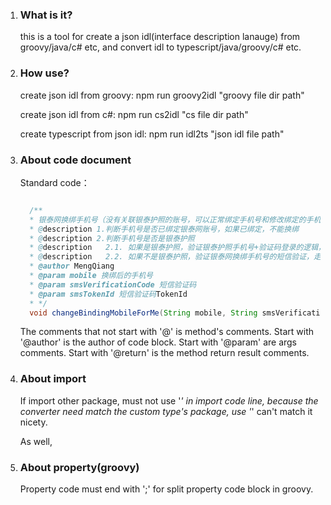 1. ### What is it?

      this is a tool for create a json idl(interface description lanauge) from groovy/java/c# etc, and convert idl to typescript/java/groovy/c# etc.

2. ### How use?

      create json idl from groovy: npm run groovy2idl "groovy file dir path" 

      create json idl from c#: npm run cs2idl "cs file dir path"

      create typescript from json idl: npm run idl2ts "json idl file path"


3. ### About code document
 
      Standard code：
      
      ```java

        /**
        * 银泰网换绑手机号（没有关联银泰护照的账号，可以正常绑定手机号和修改绑定的手机号）
        * @description 1.判断手机号是否已绑定银泰网账号，如果已绑定，不能换绑
        * @description 2.判断手机号是否是银泰护照
        * @description   2.1. 如果是银泰护照，验证银泰护照手机号+验证码登录的逻辑，换绑银泰网手机号、绑定银泰护照
        * @description   2.2. 如果不是银泰护照，验证银泰网换绑手机号的短信验证，走银泰网换绑手机号的逻辑
        * @author MengQiang
        * @param mobile 换绑后的手机号
        * @param smsVerificationCode 短信验证码
        * @param smsTokenId 短信验证码TokenId
        * */
        void changeBindingMobileForMe(String mobile, String smsVerificationCode,String smsTokenId);Ï

      ```

      The comments that not start with '@' is method's comments.
      Start with '@author' is the author of code block.
      Start with '@param' are args comments.
      Start with '@return' is the method return result comments.


4. ### About import

      If import other package, must not use '*' in import code line, because the converter need match the custom type's package, use '*' can't match it nicety. 

      As well, 


5. ### About property(groovy)

      Property code must end with ';' for split property code block in groovy.
